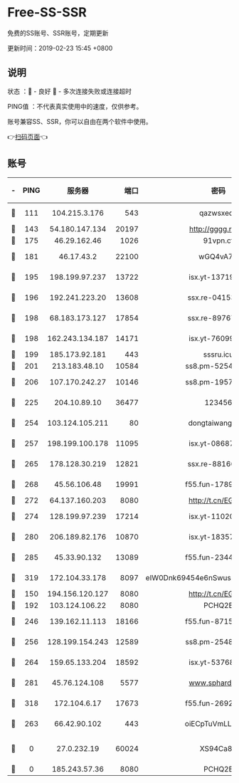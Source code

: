 # Free-SS-SSR

免费的SS账号、SSR账号，定期更新

更新时间：2019-02-23 15:45 +0800

## 说明

状态     ：🙂 - 良好 🙁 - 多次连接失败或连接超时

PING值   ：不代表真实使用中的速度，仅供参考。

账号兼容SS、SSR，你可以自由在两个软件中使用。

👉[扫码页面](https://liesauer.github.io/free-ss-ssr.github.io/)👈

## 账号

|-|PING|服务器|端口|密码|加密方式|区域|
|:----:|:----:|:-----:|-----:|:----:|:----:|:----:|
|🙂|111|104.215.3.176|543|qazwsxedc|aes-256-gcm|JP|
|🙂|143|54.180.147.134|20197|http://gggg.rocks|chacha20|KR|
|🙂|175|46.29.162.46|1026|91vpn.cf|rc4-md5|RU|
|🙂|181|46.17.43.2|22100|wGQ4vA7D|aes-256-gcm|RU|
|🙂|195|198.199.97.237|13722|isx.yt-13719964|aes-256-cfb|US|
|🙂|196|192.241.223.20|13608|ssx.re-04153947|aes-256-cfb|US|
|🙂|198|68.183.173.127|17854|ssx.re-89767953|aes-256-cfb|US|
|🙂|198|162.243.134.187|14171|isx.yt-76099235|aes-256-cfb|US|
|🙂|199|185.173.92.181|443|sssru.icu|rc4-md5|RU|
|🙂|201|213.183.48.10|10584|ss8.pm-52546050|rc4-md5|RU|
|🙂|206|107.170.242.27|10146|ss8.pm-19577834|aes-256-cfb|US|
|🙂|225|204.10.89.10|36477|123456|aes-256-cfb|US|
|🙂|254|103.124.105.211|80|dongtaiwang.com|aes-256-cfb|US|
|🙂|257|198.199.100.178|11095|isx.yt-08687523|aes-256-cfb|US|
|🙂|265|178.128.30.219|12821|ssx.re-88166677|aes-256-cfb|SG|
|🙂|268|45.56.106.48|19991|f55.fun-17890118|aes-256-cfb|US|
|🙂|272|64.137.160.203|8080|http://t.cn/EGJIyrl|rc4-md5|CA|
|🙂|274|128.199.97.239|17214|isx.yt-11020903|aes-256-cfb|SG|
|🙂|280|206.189.82.176|10870|isx.yt-18357670|aes-256-cfb|SG|
|🙂|285|45.33.90.132|13089|f55.fun-23448160|aes-256-cfb|US|
|🙂|319|172.104.33.178|8097|eIW0Dnk69454e6nSwuspv9DmS201tQ0D|aes-256-cfb|SG|
|🙂|150|194.156.120.127|8080|http://t.cn/EGJIyrl|rc4-md5|RU|
|🙂|192|103.124.106.22|8080|PCHQ2E|rc4-md5|US|
|🙂|246|139.162.11.113|18166|f55.fun-87155784|aes-256-cfb|SG|
|🙂|256|128.199.154.243|12589|ss8.pm-25483788|aes-256-cfb|SG|
|🙂|264|159.65.133.204|18592|isx.yt-53768973|aes-256-cfb|SG|
|🙂|281|45.76.124.108|5577|www.sphard.com|aes-256-cfb|AU|
|🙂|318|172.104.6.17|17673|f55.fun-26926013|aes-256-cfb|US|
|🙁|263|66.42.90.102|443|oiECpTuVmLLxk4Ts|aes-256-cfb|US|
|🙁|0|27.0.232.19|60024|XS94Ca8K|xchacha20-ietf-poly1305|HK|
|🙁|0|185.243.57.36|8080|PCHQ2E|rc4-md5|US|
